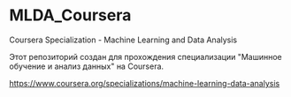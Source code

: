 # MLDA_Coursera
Coursera Specialization - Machine Learning and Data Analysis

Этот репозиторий создан для прохождения специализации "Машинное обучение и анализ данных" на Coursera.

https://www.coursera.org/specializations/machine-learning-data-analysis
